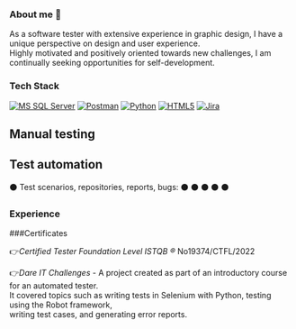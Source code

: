 ### About me 👋
As a software tester with extensive experience in graphic design, I have a unique perspective on design and user experience. <br> Highly motivated and positively oriented towards new challenges, I am continually seeking opportunities for self-development.
### Tech Stack
<a target="_blank" rel="noopener noreferrer nofollow" href="https://camo.githubusercontent.com/88afa53aae635c5b291df317cc91e6cd48a551a28a84a6add3664d311fe28765/68747470733a2f2f696d672e736869656c64732e696f2f62616467652f4d6963726f736f667425323053514c2532305365727665722d4343323932373f7374796c653d666f722d7468652d6261646765266c6f676f3d6d6963726f736f667425323073716c253230736572766572266c6f676f436f6c6f723d7768697465"><img alt="MS SQL Server" src="https://camo.githubusercontent.com/88afa53aae635c5b291df317cc91e6cd48a551a28a84a6add3664d311fe28765/68747470733a2f2f696d672e736869656c64732e696f2f62616467652f4d6963726f736f667425323053514c2532305365727665722d4343323932373f7374796c653d666f722d7468652d6261646765266c6f676f3d6d6963726f736f667425323073716c253230736572766572266c6f676f436f6c6f723d7768697465" data-canonical-src="https://img.shields.io/badge/Microsoft%20SQL%20Server-CC2927?style=for-the-badge&amp;logo=microsoft%20sql%20server&amp;logoColor=white" style="max-width: 100%;"></a> <a target="_blank" rel="noopener noreferrer nofollow" href="https://camo.githubusercontent.com/879423585ed087f3c973857c43ba7e7d84f52c993d2c937055726339fbf921d9/68747470733a2f2f696d672e736869656c64732e696f2f62616467652f506f73746d616e2d4646364333373f7374796c653d666f722d7468652d6261646765266c6f676f3d506f73746d616e266c6f676f436f6c6f723d7768697465"><img alt="Postman" src="https://camo.githubusercontent.com/879423585ed087f3c973857c43ba7e7d84f52c993d2c937055726339fbf921d9/68747470733a2f2f696d672e736869656c64732e696f2f62616467652f506f73746d616e2d4646364333373f7374796c653d666f722d7468652d6261646765266c6f676f3d506f73746d616e266c6f676f436f6c6f723d7768697465" data-canonical-src="https://img.shields.io/badge/Postman-FF6C37?style=for-the-badge&amp;logo=Postman&amp;logoColor=white" style="max-width: 100%;"></a> <a target="_blank" rel="noopener noreferrer nofollow" href="https://camo.githubusercontent.com/a00abd8cea4105fa1cad91f7235d11206b492f51afeb9b23a25d04e8f36935e3/68747470733a2f2f696d672e736869656c64732e696f2f62616467652f507974686f6e2d4646443433423f7374796c653d666f722d7468652d6261646765266c6f676f3d707974686f6e266c6f676f436f6c6f723d626c7565"><img alt="Python" src="https://camo.githubusercontent.com/a00abd8cea4105fa1cad91f7235d11206b492f51afeb9b23a25d04e8f36935e3/68747470733a2f2f696d672e736869656c64732e696f2f62616467652f507974686f6e2d4646443433423f7374796c653d666f722d7468652d6261646765266c6f676f3d707974686f6e266c6f676f436f6c6f723d626c7565" data-canonical-src="https://img.shields.io/badge/Python-FFD43B?style=for-the-badge&amp;logo=python&amp;logoColor=blue" style="max-width: 100%;"></a> <a target="_blank" rel="noopener noreferrer nofollow" href="https://camo.githubusercontent.com/d63d473e728e20a286d22bb2226a7bf45a2b9ac6c72c59c0e61e9730bfe4168c/68747470733a2f2f696d672e736869656c64732e696f2f62616467652f48544d4c352d4533344632363f7374796c653d666f722d7468652d6261646765266c6f676f3d68746d6c35266c6f676f436f6c6f723d7768697465"><img alt="HTML5" src="https://camo.githubusercontent.com/d63d473e728e20a286d22bb2226a7bf45a2b9ac6c72c59c0e61e9730bfe4168c/68747470733a2f2f696d672e736869656c64732e696f2f62616467652f48544d4c352d4533344632363f7374796c653d666f722d7468652d6261646765266c6f676f3d68746d6c35266c6f676f436f6c6f723d7768697465" data-canonical-src="https://img.shields.io/badge/HTML5-E34F26?style=for-the-badge&amp;logo=html5&amp;logoColor=white" style="max-width: 100%;"></a> <a target="_blank" rel="noopener noreferrer nofollow" href="https://camo.githubusercontent.com/f13fb3756aed3170b8ede880519a7b5540728ee5202ac1a005e7c643ff4f28a9/68747470733a2f2f696d672e736869656c64732e696f2f62616467652f4a6972612d3030353243433f7374796c653d666f722d7468652d6261646765266c6f676f3d4a697261266c6f676f436f6c6f723d7768697465"><img alt="Jira" src="https://camo.githubusercontent.com/f13fb3756aed3170b8ede880519a7b5540728ee5202ac1a005e7c643ff4f28a9/68747470733a2f2f696d672e736869656c64732e696f2f62616467652f4a6972612d3030353243433f7374796c653d666f722d7468652d6261646765266c6f676f3d4a697261266c6f676f436f6c6f723d7768697465" data-canonical-src="https://img.shields.io/badge/Jira-0052CC?style=for-the-badge&amp;logo=Jira&amp;logoColor=white" style="max-width: 100%;"></a>

## Manual testing

## Test automation
 ⚫️ Test scenarios, repositories, reports, bugs:
 ⚫️ 
 ⚫️
 ⚫️
 ⚫️
 ⚫️
 


### Experience

###Certificates

👉*Certified Tester Foundation Level ISTQB ®* No19374/CTFL/2022

👉*Dare IT Challenges* - A project created as part of an introductory course for an automated tester.<br> 
  It covered topics such as writing tests in Selenium with Python, testing using the Robot framework, <br>
writing test cases, and generating error reports.<br>

<!--
**izabelagorz/izabelagorz** is a ✨ _special_ ✨ repository because its `README.md` (this file) appears on your GitHub profile.

Here are some ideas to get you started:

- 🔭 I’m currently working on ...
- 🌱 I’m currently learning ...
- 👯 I’m looking to collaborate on ...
- 🤔 I’m looking for help with ...
- 💬 Ask me about ...
- 📫 How to reach me: ...
- 😄 Pronouns: ...
- ⚡ Fun fact: ...
-->
